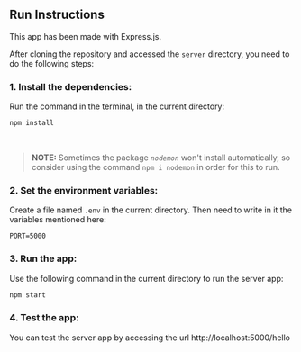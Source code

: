 ## Run Instructions

This app has been made with Express.js.

After cloning the repository and accessed the `server` directory, you need to do the following steps:

### 1. Install the dependencies:
Run the command in the terminal, in the current directory:
```bash
npm install
```
<br>

> **NOTE:** Sometimes the package *`nodemon`* won't install automatically, so consider using the command `npm i nodemon` in order for this to run.

### 2. Set the environment variables:
Create a file named `.env` in the current directory. Then need to write in it the variables mentioned here:
```env
PORT=5000
```

### 3. Run the app:
Use the following command in the current directory to run the server app:
```bash
npm start
```

### 4. Test the app:
You can test the server app by accessing the url http://localhost:5000/hello